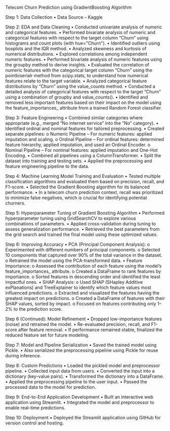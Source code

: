 Telecom Churn Prediction using GradientBoosting Algorithm

Step 1: Data Collection
  •	Data Source – Kaggle
  
Step 2: EDA and Data Cleaning
  • Conducted univariate analysis of numeric and categorical features.
  •	Performed bivariate analysis of numeric and categorical features with respect to the target column “Churn” using histograms and count plots (with hue="Churn").
  •	Identified outliers using boxplots and the IQR method.
  •	Analyzed skewness and kurtosis of numerical distributions.
  •	Explored correlations among independent numeric features.
  •	Performed bivariate analysis of numeric features using the groupby method to derive insights.
  •	Evaluated the correlation of numeric features with the categorical target column “Churn” using the pointbiserialr method from scipy.stats, to understand how numerical features relate to the target variable.
  •	Analyzed categorical feature distributions by “Churn” using the value_counts method.
  •	Conducted a detailed analysis of categorical features with respect to the target “Churn” using a combination of groupby and value_counts().
  •	Identified and removed less important features based on their impact on the model using the feature_importances_ attribute from a trained Random Forest classifier.

Step 3: Feature Engineering
  •	Combined similar categories where appropriate (e.g., merged “No internet service” into the “No” category).
  •	Identified ordinal and nominal features for tailored preprocessing.
  •	Created separate pipelines:
    o	Numeric Pipeline – For numeric features: applied imputation and scaling.
    o	Ordinal Pipeline – For ordinal features: determined feature hierarchy, applied imputation, and used an Ordinal Encoder.
    o Nominal Pipeline – For nominal features: applied imputation and One-Hot Encoding.
  •	Combined all pipelines using a ColumnTransformer.
  • Split the dataset into training and testing sets.
  •	Applied the preprocessing and feature engineering pipeline to the data.
  
Step 4: Machine Learning Model Training and Evaluation
  •	Tested multiple classification algorithms and evaluated them based on precision, recall, and F1-score.
  •	Selected the Gradient Boosting algorithm for its balanced performance.
  •	In a telecom churn prediction context, recall was prioritized to minimize false negatives, which is crucial for identifying potential churners.
  
Step 5: Hyperparameter Tuning of Gradient Boosting Algorithm
  •	Performed hyperparameter tuning using GridSearchCV to explore various combinations of parameters.
  •	Applied cross-validation during tuning to assess generalization performance.
  •	Retrieved the best parameters from the grid search and trained the final model using these optimized values.

Step 6: Improving Accuracy
  •	PCA (Principal Component Analysis):
    o	Experimented with different numbers of principal components.
    o	Selected 10 components that captured over 90% of the total variance in the dataset.
    o	Retrained the model using the PCA-transformed data.
  •	Feature Importance:
    o	Assessed the contribution of each feature using the model’s feature_importances_ attribute.
    o	Created a DataFrame to rank features by importance.
    o	Sorted features in descending order and identified the least impactful ones.
  • SHAP Analysis:
    o	Used SHAP (SHapley Additive exPlanations) and TreeExplainer to identify which feature values most influenced predictions.
    o	Extracted and visualized the features having the greatest impact on predictions.
    o	Created a DataFrame of features with their SHAP values, sorted by impact.
    o	Focused on features contributing only 1–2% to the prediction score.

Step 6 (Continued): Model Refinement
  •	Dropped low-importance features (noise) and retrained the model.
  •	Re-evaluated precision, recall, and F1-score after feature removal.
  •	If performance remained stable, finalized the reduced feature set for future modeling.

Step 7: Model and Pipeline Serialization
  •	Saved the trained model using Pickle.
  •	Also serialized the preprocessing pipeline using Pickle for reuse during inference.

Step 8: Custom Predictions
  •	Loaded the pickled model and preprocessor pipeline.
  •	Collected input data from users.
  •	Converted the input into a dictionary (key-value pairs).
  •	Transformed the dictionary into a DataFrame.
  •	Applied the preprocessing pipeline to the user input.
  •	Passed the processed data to the model for prediction.
  
Step 9: End-to-End Application Development
  •	Built an interactive web application using Streamlit.
  •	Integrated the model and preprocessor to enable real-time predictions.

Step 10: Deployment
  •	Deployed the Streamlit application using GitHub for version control and hosting.
